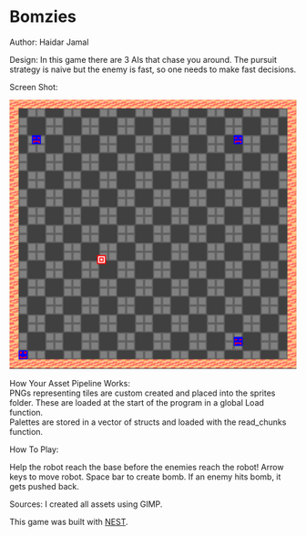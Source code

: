 # Bomzies

Author: Haidar Jamal

Design:   In this game there are 3 AIs that chase you around. The pursuit strategy is naive but the enemy is fast, so one needs to make fast decisions.

Screen Shot:

![Screen Shot](screenshot.png)

How Your Asset Pipeline Works:  
PNGs representing tiles are custom created and placed into the sprites folder. These are loaded at the start of the program in a global Load function.  
Palettes are stored in a vector of structs and loaded with the read_chunks function.

How To Play:
  
Help the robot reach the base before the enemies reach the robot! Arrow keys to move robot. Space bar to create bomb. If an enemy hits bomb, it gets pushed back.

Sources: I created all assets using GIMP.

This game was built with [NEST](NEST.md).

